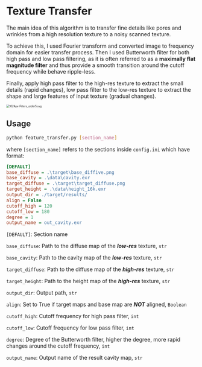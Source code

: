 # Texture Transfer

The main idea of this algorithm is to transfer fine details like pores and wrinkles from a high resolution texture to a noisy scanned texture.

To achieve this, I used Fourier transform and converted image to frequency domain for easier transfer process. Then I used Butterworth filter for both high pass and low pass filtering, as it is often referred to as a **maximally flat magnitude filter** and thus provide a smooth transition around the cutoff frequency while behave ripple-less.

Finally, apply high pass filter to the high-res texture to extract the small details (rapid changes), low pass filter to the low-res texture to extract the shape and large features of input texture (gradual changes).

<img src="C:\Users\Administrator\Pictures\1024px-Filters_order5.svg.png" alt="1024px-Filters_order5.svg" style="zoom:50%;" />

## Usage

```bash
python feature_transfer.py [section_name]
```

where `[section_name]` refers to the sections inside `config.ini` which have format:

```ini
[DEFAULT]
base_diffuse = .\target\base_diffive.png
base_cavity = .\data\cavity.exr
target_diffuse = .\target\target_diffuse.png
target_height = .\data\height_16k.exr
output_dir = ./target/results/
align = False
cutoff_high = 120
cutoff_low = 180
degree = 1
output_name = out_cavity.exr
```

`[DEFAULT]`: Section name

`base_diffuse`: Path to the diffuse map of the ***low-res*** texture, `str`

`base_cavity`: Path to the cavity map of the ***low-res*** texture, `str`

`target_diffuse`: Path to the diffuse map of the ***high-res*** texture, `str`

`target_height`: Path to the height map of the ***high-res*** texture, `str`

`output_dir`: Output path, `str`

`align`: Set to True if target maps and base map are ***NOT*** aligned, `Boolean`

`cutoff_high`: Cutoff frequency for high pass filter, `int`

`cutoff_low`: Cutoff frequency for low pass filter, `int`

`degree`: Degree of the Butterworth filter, higher the degree, more rapid changes around the cutoff frequency, `int`

`output_name`: Output name of the result cavity map, `str`





## 